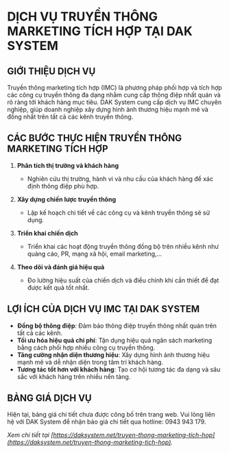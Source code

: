 # DỊCH VỤ TRUYỀN THÔNG MARKETING TÍCH HỢP TẠI DAK SYSTEM

## GIỚI THIỆU DỊCH VỤ

Truyền thông marketing tích hợp (IMC) là phương pháp phối hợp và tích hợp các công cụ truyền thông đa dạng nhằm cung cấp thông điệp nhất quán và rõ ràng tới khách hàng mục tiêu. DAK System cung cấp dịch vụ IMC chuyên nghiệp, giúp doanh nghiệp xây dựng hình ảnh thương hiệu mạnh mẽ và đồng nhất trên tất cả các kênh truyền thông.

## CÁC BƯỚC THỰC HIỆN TRUYỀN THÔNG MARKETING TÍCH HỢP

1. **Phân tích thị trường và khách hàng**  
   - Nghiên cứu thị trường, hành vi và nhu cầu của khách hàng để xác định thông điệp phù hợp.

2. **Xây dựng chiến lược truyền thông**  
   - Lập kế hoạch chi tiết về các công cụ và kênh truyền thông sẽ sử dụng.

3. **Triển khai chiến dịch**  
   - Triển khai các hoạt động truyền thông đồng bộ trên nhiều kênh như quảng cáo, PR, mạng xã hội, email marketing,...

4. **Theo dõi và đánh giá hiệu quả**  
   - Đo lường hiệu suất của chiến dịch và điều chỉnh khi cần thiết để đạt được kết quả tốt nhất.

## LỢI ÍCH CỦA DỊCH VỤ IMC TẠI DAK SYSTEM

- **Đồng bộ thông điệp**: Đảm bảo thông điệp truyền thông nhất quán trên tất cả các kênh.  
- **Tối ưu hóa hiệu quả chi phí**: Tận dụng hiệu quả ngân sách marketing bằng cách phối hợp nhiều công cụ truyền thông.  
- **Tăng cường nhận diện thương hiệu**: Xây dựng hình ảnh thương hiệu mạnh mẽ và dễ nhận diện trong tâm trí khách hàng.  
- **Tương tác tốt hơn với khách hàng**: Tạo cơ hội tương tác đa dạng và sâu sắc với khách hàng trên nhiều nền tảng.

## BẢNG GIÁ DỊCH VỤ

Hiện tại, bảng giá chi tiết chưa được công bố trên trang web. Vui lòng liên hệ với DAK System để nhận báo giá chi tiết qua hotline: 0943 943 179.

*Xem chi tiết tại [https://daksystem.net/truyen-thong-marketing-tich-hop](https://daksystem.net/truyen-thong-marketing-tich-hop).*
